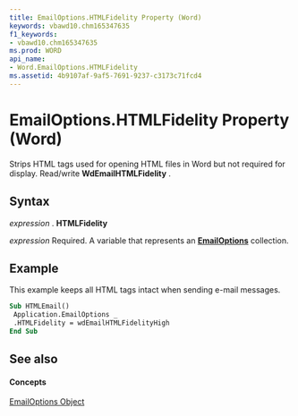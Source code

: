```yaml
---
title: EmailOptions.HTMLFidelity Property (Word)
keywords: vbawd10.chm165347635
f1_keywords:
- vbawd10.chm165347635
ms.prod: WORD
api_name:
- Word.EmailOptions.HTMLFidelity
ms.assetid: 4b9107af-9af5-7691-9237-c3173c71fcd4
---
```



# EmailOptions.HTMLFidelity Property (Word)

Strips HTML tags used for opening HTML files in Word but not required for display. Read/write  **WdEmailHTMLFidelity** .


## Syntax

 _expression_ . **HTMLFidelity**

 _expression_ Required. A variable that represents an **[EmailOptions](emailoptions-object-word.md)** collection.


## Example

This example keeps all HTML tags intact when sending e-mail messages.


```vb
Sub HTMLEmail() 
 Application.EmailOptions _ 
 .HTMLFidelity = wdEmailHTMLFidelityHigh 
End Sub
```


## See also


#### Concepts


[EmailOptions Object](emailoptions-object-word.md)

